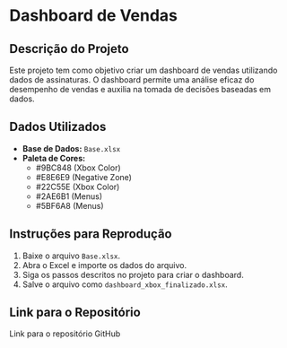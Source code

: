 # Dashboard de Vendas

## Descrição do Projeto
Este projeto tem como objetivo criar um dashboard de vendas utilizando dados de assinaturas. O dashboard permite uma análise eficaz do desempenho de vendas e auxilia na tomada de decisões baseadas em dados.

## Dados Utilizados
- **Base de Dados:** `Base.xlsx`
- **Paleta de Cores:** 
  - #9BC848 (Xbox Color)
  - #E8E6E9 (Negative Zone)
  - #22C55E (Xbox Color)
  - #2AE6B1 (Menus)
  - #5BF6A8 (Menus)

## Instruções para Reprodução
1. Baixe o arquivo `Base.xlsx`.
2. Abra o Excel e importe os dados do arquivo.
3. Siga os passos descritos no projeto para criar o dashboard.
4. Salve o arquivo como `dashboard_xbox_finalizado.xlsx`.

## Link para o Repositório
Link para o repositório GitHub
